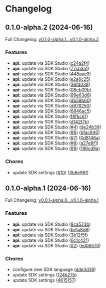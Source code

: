 # Changelog

## 0.1.0-alpha.2 (2024-06-16)

Full Changelog: [v0.1.0-alpha.1...v0.1.0-alpha.2](https://github.com/Lifebloom-AI/lifebloom-python/compare/v0.1.0-alpha.1...v0.1.0-alpha.2)

### Features

* **api:** update via SDK Studio ([c24a2f4](https://github.com/Lifebloom-AI/lifebloom-python/commit/c24a2f40a831bf3fa87c17702380208d463eb93b))
* **api:** update via SDK Studio ([77cb3a1](https://github.com/Lifebloom-AI/lifebloom-python/commit/77cb3a1bae8688c74d668340ed441d5117533d0b))
* **api:** update via SDK Studio ([448aae9](https://github.com/Lifebloom-AI/lifebloom-python/commit/448aae9d04f89897bf6f41d1b4a31ed9af5f2365))
* **api:** update via SDK Studio ([e2a6c25](https://github.com/Lifebloom-AI/lifebloom-python/commit/e2a6c256bc2a48ac75e44f0f3643ab309d489977))
* **api:** update via SDK Studio ([36f4038](https://github.com/Lifebloom-AI/lifebloom-python/commit/36f403867a208cc3aa199a01aa32ae3e53d971f6))
* **api:** update via SDK Studio ([08eb39b](https://github.com/Lifebloom-AI/lifebloom-python/commit/08eb39b238f12f601a35bda63a266b7c359ebc04))
* **api:** update via SDK Studio ([89e63d8](https://github.com/Lifebloom-AI/lifebloom-python/commit/89e63d892fb168bce5f5f40948e2e35aa15c0e22))
* **api:** update via SDK Studio ([db59b60](https://github.com/Lifebloom-AI/lifebloom-python/commit/db59b607583de14e15a631cb2b488cc4d3602f9d))
* **api:** update via SDK Studio ([d678250](https://github.com/Lifebloom-AI/lifebloom-python/commit/d6782502bec78af97f62f8195eb40ea727fc978b))
* **api:** update via SDK Studio ([6846ac5](https://github.com/Lifebloom-AI/lifebloom-python/commit/6846ac5934a030570ce0bd44322b143a74d897ae))
* **api:** update via SDK Studio ([f8fbc61](https://github.com/Lifebloom-AI/lifebloom-python/commit/f8fbc61ab22f26a070ce897584b39e967a80e90c))
* **api:** update via SDK Studio ([d142f7b](https://github.com/Lifebloom-AI/lifebloom-python/commit/d142f7b7d8592443b705fff039d973bc3de45079))
* **api:** update via SDK Studio ([#4](https://github.com/Lifebloom-AI/lifebloom-python/issues/4)) ([de24b39](https://github.com/Lifebloom-AI/lifebloom-python/commit/de24b39963ac4517a9425f0d04ea36f423433b4b))
* **api:** update via SDK Studio ([#6](https://github.com/Lifebloom-AI/lifebloom-python/issues/6)) ([bfac940](https://github.com/Lifebloom-AI/lifebloom-python/commit/bfac940f18683217aba0facd11de8d2f06c4ed7f))
* **api:** update via SDK Studio ([#7](https://github.com/Lifebloom-AI/lifebloom-python/issues/7)) ([0d8146a](https://github.com/Lifebloom-AI/lifebloom-python/commit/0d8146ace9e4d28245731c327f282d20b6d7006b))
* **api:** update via SDK Studio ([#8](https://github.com/Lifebloom-AI/lifebloom-python/issues/8)) ([a27e8f1](https://github.com/Lifebloom-AI/lifebloom-python/commit/a27e8f1f4a9f54fc7c635c278ffc0ce8bba61b10))
* **api:** update via SDK Studio ([#9](https://github.com/Lifebloom-AI/lifebloom-python/issues/9)) ([196cd9a](https://github.com/Lifebloom-AI/lifebloom-python/commit/196cd9acffc4881a39ed4d55e0160b2209b231cd))


### Chores

* update SDK settings ([#10](https://github.com/Lifebloom-AI/lifebloom-python/issues/10)) ([3b8e96f](https://github.com/Lifebloom-AI/lifebloom-python/commit/3b8e96fe854b2f4e644e6ba2f9b713e9bfcf1761))

## 0.1.0-alpha.1 (2024-06-16)

Full Changelog: [v0.0.1-alpha.0...v0.1.0-alpha.1](https://github.com/Lifebloom-AI/lifebloom-python/compare/v0.0.1-alpha.0...v0.1.0-alpha.1)

### Features

* **api:** update via SDK Studio ([8ca523b](https://github.com/Lifebloom-AI/lifebloom-python/commit/8ca523bdc76827fe1790cb97be7bc1e6d67e4073))
* **api:** update via SDK Studio ([be1a8d6](https://github.com/Lifebloom-AI/lifebloom-python/commit/be1a8d68544008c5aad1ca3af3ac4c0d727f99d7))
* **api:** update via SDK Studio ([3b12f5f](https://github.com/Lifebloom-AI/lifebloom-python/commit/3b12f5f37ac0c7bac6ee845ba9aae8c521d311ed))
* **api:** update via SDK Studio ([6c1c421](https://github.com/Lifebloom-AI/lifebloom-python/commit/6c1c421cdfe253fe7d804c34c4b35802b001cc2c))
* **api:** update via SDK Studio ([#2](https://github.com/Lifebloom-AI/lifebloom-python/issues/2)) ([ed06570](https://github.com/Lifebloom-AI/lifebloom-python/commit/ed065709c57365be53552519961f5b8e6c1a9d07))


### Chores

* configure new SDK language ([dde3d39](https://github.com/Lifebloom-AI/lifebloom-python/commit/dde3d3955c182c36902a78529ae26842a32b1015))
* update SDK settings ([124b27b](https://github.com/Lifebloom-AI/lifebloom-python/commit/124b27b441fe13e246b68e22089d6c3e6fb8df35))
* update SDK settings ([4615157](https://github.com/Lifebloom-AI/lifebloom-python/commit/4615157afbf2ac16729d02c2aa6884bcd2ab121e))
